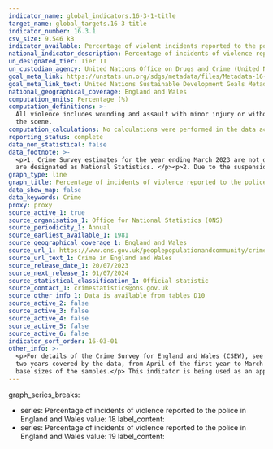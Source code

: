 ```yaml
---
indicator_name: global_indicators.16-3-1-title
target_name: global_targets.16-3-title
indicator_number: 16.3.1
csv_size: 9.546 kB
indicator_available: Percentage of violent incidents reported to the police in the last 12 months
national_indicator_description: Percentage of incidents of violence reported to the police in the last 12 months.  
un_designated_tier: Tier II
un_custodian_agency: United Nations Office on Drugs and Crime (United Nations Office for Disarmament Affairs (UNODC))
goal_meta_link: https://unstats.un.org/sdgs/metadata/files/Metadata-16-03-01.pdf
goal_meta_link_text: United Nations Sustainable Development Goals Metadata (PDF 214 KB)
national_geographical_coverage: England and Wales
computation_units: Percentage (%)
computation_definitions: >-
  All violence includes wounding and assault with minor injury or without injury, attempted assault and wounding or assault with a sexual motive. Incidents that were reported to the police also includes those incidents that the police came to know about in another way, e.g. they arrived at
  the scene.
computation_calculations: No calculations were performed in the data acquisition of this indicator as appropriate data was readily available in the final format specified by this indicator.
reporting_status: complete
data_non_statistical: false
data_footnote: >-
  <p>1. Crime Survey estimates for the year ending March 2023 are not designated as National Statistics. Caution should be taken when using these data because of the potential impact of lower response rates on data quality. Estimates for the year ending March 2020, and all previous years,
  are designated as National Statistics. </p><p>2. Due to the suspension of the CSEW during the Coronavirus (COVID-19) pandemic, data are not available for the year ending March 2021 and the year ending March 2022 </p>
graph_type: line
graph_title: Percentage of incidents of violence reported to the police in England and Wales
data_show_map: false
data_keywords: Crime
proxy: proxy
source_active_1: true
source_organisation_1: Office for National Statistics (ONS)
source_periodicity_1: Annual
source_earliest_available_1: 1981
source_geographical_coverage_1: England and Wales
source_url_1: https://www.ons.gov.uk/peoplepopulationandcommunity/crimeandjustice/datasets/crimeinenglandandwalesannualtrendanddemographictables
source_url_text_1: Crime in England and Wales
source_release_date_1: 20/07/2023
source_next_release_1: 01/07/2024
source_statistical_classification_1: Official statistic
source_contact_1: crimestatistics@ons.gov.uk
source_other_info_1: Data is available from tables D10
source_active_2: false
source_active_3: false
source_active_4: false
source_active_5: false
source_active_6: false
indicator_sort_order: 16-03-01
other_info: >-
  <p>For details of the Crime Survey for England and Wales (CSEW), see the <a href='https://www.ons.gov.uk/peoplepopulationandcommunity/crimeandjustice/methodologies/crimeandjusticemethodology'>user guide to crime statistics for England and Wales.</a></p><p>The year format refers to the
  two years covered by the data, from April of the first year to March of the following year. For example, 2022 to 2023 covers the period of April 2022 to March 2023.</p><p>For further information on the quality of the estimates please refer to the source data which provides the unweighted
  base sizes of the samples.</p> This indicator is being used as an approximation of the UN SDG Indicator. Where possible, we will work to identify or develop UK data to meet the global indicator specification. This indicator has been identified in collaboration with topic experts.
---
```

graph_series_breaks: 
 - series: Percentage of incidents of violence reported to the police in England and Wales
   value: 18
   label_content:
 - series: Percentage of incidents of violence reported to the police in England and Wales
   value: 19
   label_content:
  

